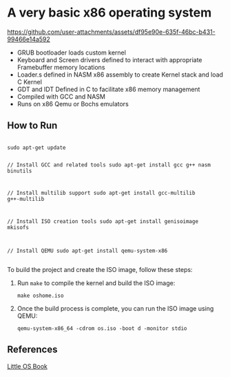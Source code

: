 <h1>A very basic x86 operating system</h1>


https://github.com/user-attachments/assets/df95e90e-635f-46bc-b431-99466e14a592



<ul>
<li>GRUB bootloader loads custom kernel</li>
<li>Keyboard and Screen drivers defined to interact with appropriate Framebuffer memory locations</li>
<li>Loader.s defined in NASM x86 assembly to create Kernel stack and load C Kernel</li>
<li>GDT and IDT Defined in C to facilitate x86 memory management</li>
<li>Compiled with GCC and NASM</li>
<li>Runs on x86 Qemu or Bochs emulators</li>
</ul>



<h2>How to Run</h2>
<pre><code>
sudo apt-get update

// Install GCC and related tools
sudo apt-get install gcc g++ nasm binutils

// Install multilib support
sudo apt-get install gcc-multilib g++-multilib

// Install ISO creation tools
sudo apt-get install genisoimage mkisofs

// Install QEMU
sudo apt-get install qemu-system-x86
</code></pre>

<p>To build the project and create the ISO image, follow these steps:</p>
<ol>
  <li>Run <code>make</code> to compile the kernel and build the ISO image:</li>
  <pre><code>make oshome.iso</code></pre>
  <li>Once the build process is complete, you can run the ISO image using QEMU:</li>
  <pre><code>qemu-system-x86_64 -cdrom os.iso -boot d -monitor stdio</code></pre>
</ol>

<h2>References</h2>
<a href = "https://littleosbook.github.io/">Little OS Book</a>

